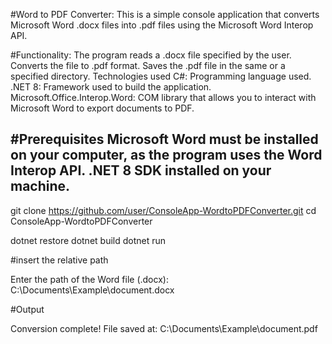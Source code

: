 #Word to PDF Converter:
This is a simple console application that converts Microsoft Word .docx files into .pdf files using the Microsoft Word Interop API.

#Functionality:
The program reads a .docx file specified by the user.
Converts the file to .pdf format.
Saves the .pdf file in the same or a specified directory.
Technologies used
C#: Programming language used.
.NET 8: Framework used to build the application.
Microsoft.Office.Interop.Word: COM library that allows you to interact with Microsoft Word to export documents to PDF.

#Prerequisites
Microsoft Word must be installed on your computer, as the program uses the Word Interop API.
.NET 8 SDK installed on your machine.
--------------------------------------------

git clone https://github.com/user/ConsoleApp-WordtoPDFConverter.git
cd ConsoleApp-WordtoPDFConverter

dotnet restore
dotnet build
dotnet run

#insert the relative path

Enter the path of the Word file (.docx): C:\Documents\Example\document.docx

#Output

Conversion complete! File saved at: C:\Documents\Example\document.pdf

